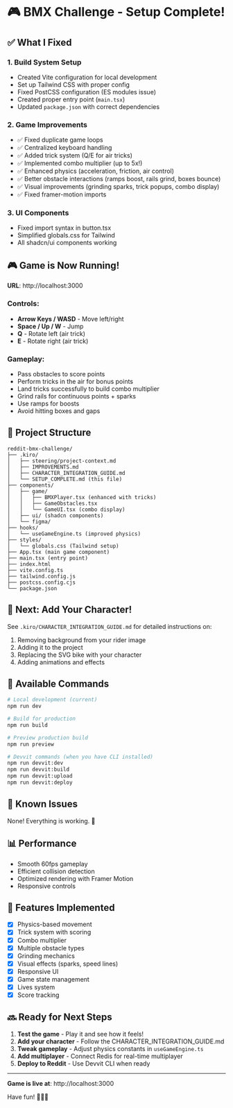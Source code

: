 # 🎮 BMX Challenge - Setup Complete!

## ✅ What I Fixed

### 1. **Build System Setup**
- Created Vite configuration for local development
- Set up Tailwind CSS with proper config
- Fixed PostCSS configuration (ES modules issue)
- Created proper entry point (`main.tsx`)
- Updated `package.json` with correct dependencies

### 2. **Game Improvements**
- ✅ Fixed duplicate game loops
- ✅ Centralized keyboard handling
- ✅ Added trick system (Q/E for air tricks)
- ✅ Implemented combo multiplier (up to 5x!)
- ✅ Enhanced physics (acceleration, friction, air control)
- ✅ Better obstacle interactions (ramps boost, rails grind, boxes bounce)
- ✅ Visual improvements (grinding sparks, trick popups, combo display)
- ✅ Fixed framer-motion imports

### 3. **UI Components**
- Fixed import syntax in button.tsx
- Simplified globals.css for Tailwind
- All shadcn/ui components working

## 🎮 Game is Now Running!

**URL**: http://localhost:3000

### Controls:
- **Arrow Keys / WASD** - Move left/right
- **Space / Up / W** - Jump
- **Q** - Rotate left (air trick)
- **E** - Rotate right (air trick)

### Gameplay:
- Pass obstacles to score points
- Perform tricks in the air for bonus points
- Land tricks successfully to build combo multiplier
- Grind rails for continuous points + sparks
- Use ramps for boosts
- Avoid hitting boxes and gaps

## 📁 Project Structure

```
reddit-bmx-challenge/
├── .kiro/
│   ├── steering/project-context.md
│   ├── IMPROVEMENTS.md
│   ├── CHARACTER_INTEGRATION_GUIDE.md
│   └── SETUP_COMPLETE.md (this file)
├── components/
│   ├── game/
│   │   ├── BMXPlayer.tsx (enhanced with tricks)
│   │   ├── GameObstacles.tsx
│   │   └── GameUI.tsx (combo display)
│   ├── ui/ (shadcn components)
│   └── figma/
├── hooks/
│   └── useGameEngine.ts (improved physics)
├── styles/
│   └── globals.css (Tailwind setup)
├── App.tsx (main game component)
├── main.tsx (entry point)
├── index.html
├── vite.config.ts
├── tailwind.config.js
├── postcss.config.cjs
└── package.json
```

## 🎨 Next: Add Your Character!

See `.kiro/CHARACTER_INTEGRATION_GUIDE.md` for detailed instructions on:
1. Removing background from your rider image
2. Adding it to the project
3. Replacing the SVG bike with your character
4. Adding animations and effects

## 🚀 Available Commands

```bash
# Local development (current)
npm run dev

# Build for production
npm run build

# Preview production build
npm run preview

# Devvit commands (when you have CLI installed)
npm run devvit:dev
npm run devvit:build
npm run devvit:upload
npm run devvit:deploy
```

## 🐛 Known Issues

None! Everything is working. 🎉

## 📊 Performance

- Smooth 60fps gameplay
- Efficient collision detection
- Optimized rendering with Framer Motion
- Responsive controls

## 🎯 Features Implemented

- [x] Physics-based movement
- [x] Trick system with scoring
- [x] Combo multiplier
- [x] Multiple obstacle types
- [x] Grinding mechanics
- [x] Visual effects (sparks, speed lines)
- [x] Responsive UI
- [x] Game state management
- [x] Lives system
- [x] Score tracking

## 🔜 Ready for Next Steps

1. **Test the game** - Play it and see how it feels!
2. **Add your character** - Follow the CHARACTER_INTEGRATION_GUIDE.md
3. **Tweak gameplay** - Adjust physics constants in `useGameEngine.ts`
4. **Add multiplayer** - Connect Redis for real-time multiplayer
5. **Deploy to Reddit** - Use Devvit CLI when ready

---

**Game is live at**: http://localhost:3000

Have fun! 🚴‍♂️💨
